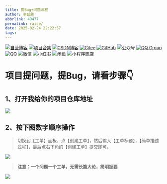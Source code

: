 ```yaml
---
title: 提Bug+问题流程
author: 李延胜
abbrlink: 49477
permalink: raise/
date: 2025-02-24 22:22:57
tags:
---
```


<span>
<a href="http://www.liyansheng.top/blog"><img src="https://img.shields.io/badge/木子空间-自营博客-00dfbf" alt="自营博客"></a>
<a href="https://yan-sheng-li.github.io/project/"><img src="https://img.shields.io/badge/木子空间-项目&资料-1e90ff" alt="项目合集"></a>
<a href="https://blog.csdn.net/weixin_44107140"><img src="https://img.shields.io/badge/木子空间-CSDN&粉丝1.5w+-FC5531" alt="CSDN博客"></a>
<a href="https://gitee.com/yan-sheng-li"><img src="https://img.shields.io/badge/木子空间-Gitee-orange" alt="Gitee"></a>
<a href="https://github.com/yan-sheng-li"><img src="https://img.shields.io/badge/木子空间-GitHub-black" alt="GitHub"></a>
<img src="https://img.shields.io/badge/木子空间-公众号《编程亿点有趣》&粉丝6k+-brightgreen" alt="公众号">
<a href="https://qm.qq.com/cgi-bin/qm/qr?k=NZUoWMzd3PQLWwxRGMiBNYEnVkEdNq__&jump_from=webapi&authKey=kgAofDqUzgwMCSX+UQQwxf837zMeWFGGmo4iIcbgkklW2pdfmVOlxPWAK6sMYMaC"><img src="https://img.shields.io/badge/木子空间-QQ社群(450+人)-18a2ea" alt="QQ Group"></a>
<img src="https://img.shields.io/badge/博主-QQ：1761724207-29a1db" alt="QQ">
<img src="https://img.shields.io/badge/博主-微信：17641244340-07c261" alt="微信">
<a href="https://www.xiaohongshu.com/user/profile/668f634100000000030315a1"><img src="https://img.shields.io/badge/木子空间-小红书-FF2842" alt="小红书"></a>
<a href="http://cdn.qiniu.liyansheng.top/img/20250423150441.png"><img src="https://img.shields.io/badge/木子空间-闲鱼-ffe10f" alt="闲鱼"></a>
<a href="http://cdn.qiniu.liyansheng.top/img/20250423145452.png"><img src="https://img.shields.io/badge/木子空间-小程序商店-green" alt="小程序商店"></a>
</span>

# 项目提问题，提Bug，请看步骤👇

## 1、打开我给你的项目仓库地址

![](http://cdn.qiniu.liyansheng.top/img/image-20250224220859255.png)

## 2、按下图数字顺序操作

> 切换到【工单】面板，点【创建工单】，然后输入【工单标题】，【简单描述过程】，最后点右下角的【创建工单】提交即可。

![](http://cdn.qiniu.liyansheng.top/img/image-20250224220927094.png)

> **注意：一个问题一个工单，无需长篇大论，简明扼要**

![](http://cdn.qiniu.liyansheng.top/img/20250111132745.png)